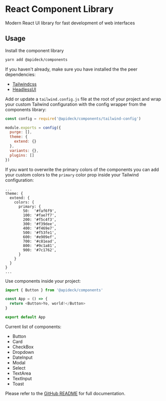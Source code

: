 # React Component Library

Modern React UI library for fast development of web interfaces

## Usage

Install the component library

```sh
yarn add @apideck/components
```

If you haven't already, make sure you have installed the the peer dependencies:

- [Tailwindcss](https://tailwindcss.com/)
- [HeadlessUI](https://headlessui.dev/)

Add or update a `tailwind.config.js` file at the root of your project and wrap your custom Tailwind configuration with the config wrapper from the components library:

```js
const config = require('@apideck/components/tailwind-config')

module.exports = config({
  purge: [],
  theme: {
    extend: {}
  },
  variants: {},
  plugins: []
})
```

If you want to overwrite the primary colors of the components you can add your custom colors to the `primary` color prop inside your Tailwind configuration:

```
...
theme: {
  extend: {
    colors: {
      primary: {
        50:  '#faf6f9',
        100: '#fae7f7',
        200: '#f5c4f3',
        300: '#f39dee',
        400: '#f469e7',
        500: '#f53fe1',
        600: '#e909ef',
        700: '#c81ead',
        800: '#9c1a81',
        900: '#7c1762',
      }
    }
  }
}
...
```

Use components inside your project:

```js
import { Button } from '@apideck/components'

const App = () => {
  return <Button>Yo, world!</Button>
}

export default App
```

Current list of components:

- Button
- Card
- CheckBox
- Dropdown
- DateInput
- Modal
- Select
- TextArea
- TextInput
- Toast

Please refer to the [GitHub README](https://github.com/apideck-io/components#readme) for full documentation.
